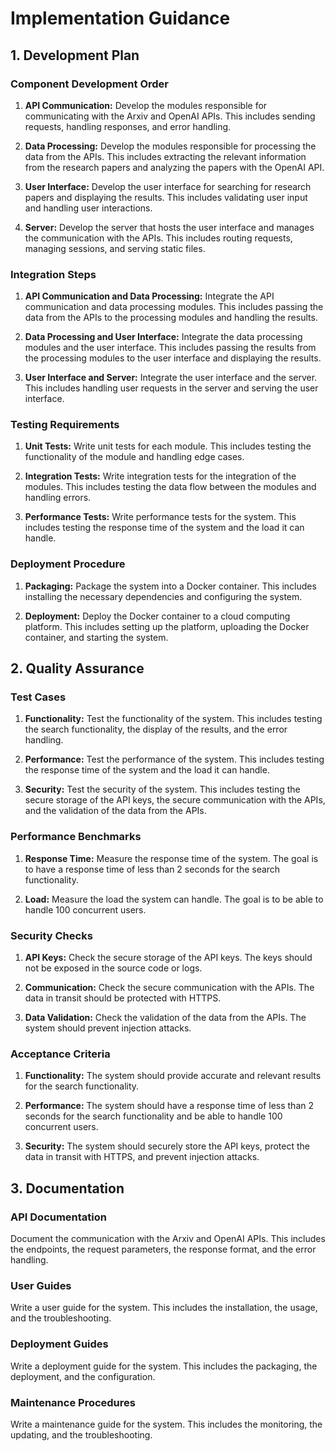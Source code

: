 # Implementation Guidance

## 1. Development Plan

### Component Development Order

1. **API Communication:** Develop the modules responsible for communicating with the Arxiv and OpenAI APIs. This includes sending requests, handling responses, and error handling.

2. **Data Processing:** Develop the modules responsible for processing the data from the APIs. This includes extracting the relevant information from the research papers and analyzing the papers with the OpenAI API.

3. **User Interface:** Develop the user interface for searching for research papers and displaying the results. This includes validating user input and handling user interactions.

4. **Server:** Develop the server that hosts the user interface and manages the communication with the APIs. This includes routing requests, managing sessions, and serving static files.

### Integration Steps

1. **API Communication and Data Processing:** Integrate the API communication and data processing modules. This includes passing the data from the APIs to the processing modules and handling the results.

2. **Data Processing and User Interface:** Integrate the data processing modules and the user interface. This includes passing the results from the processing modules to the user interface and displaying the results.

3. **User Interface and Server:** Integrate the user interface and the server. This includes handling user requests in the server and serving the user interface.

### Testing Requirements

1. **Unit Tests:** Write unit tests for each module. This includes testing the functionality of the module and handling edge cases.

2. **Integration Tests:** Write integration tests for the integration of the modules. This includes testing the data flow between the modules and handling errors.

3. **Performance Tests:** Write performance tests for the system. This includes testing the response time of the system and the load it can handle.

### Deployment Procedure

1. **Packaging:** Package the system into a Docker container. This includes installing the necessary dependencies and configuring the system.

2. **Deployment:** Deploy the Docker container to a cloud computing platform. This includes setting up the platform, uploading the Docker container, and starting the system.

## 2. Quality Assurance

### Test Cases

1. **Functionality:** Test the functionality of the system. This includes testing the search functionality, the display of the results, and the error handling.

2. **Performance:** Test the performance of the system. This includes testing the response time of the system and the load it can handle.

3. **Security:** Test the security of the system. This includes testing the secure storage of the API keys, the secure communication with the APIs, and the validation of the data from the APIs.

### Performance Benchmarks

1. **Response Time:** Measure the response time of the system. The goal is to have a response time of less than 2 seconds for the search functionality.

2. **Load:** Measure the load the system can handle. The goal is to be able to handle 100 concurrent users.

### Security Checks

1. **API Keys:** Check the secure storage of the API keys. The keys should not be exposed in the source code or logs.

2. **Communication:** Check the secure communication with the APIs. The data in transit should be protected with HTTPS.

3. **Data Validation:** Check the validation of the data from the APIs. The system should prevent injection attacks.

### Acceptance Criteria

1. **Functionality:** The system should provide accurate and relevant results for the search functionality.

2. **Performance:** The system should have a response time of less than 2 seconds for the search functionality and be able to handle 100 concurrent users.

3. **Security:** The system should securely store the API keys, protect the data in transit with HTTPS, and prevent injection attacks.

## 3. Documentation

### API Documentation

Document the communication with the Arxiv and OpenAI APIs. This includes the endpoints, the request parameters, the response format, and the error handling.

### User Guides

Write a user guide for the system. This includes the installation, the usage, and the troubleshooting.

### Deployment Guides

Write a deployment guide for the system. This includes the packaging, the deployment, and the configuration.

### Maintenance Procedures

Write a maintenance guide for the system. This includes the monitoring, the updating, and the troubleshooting.